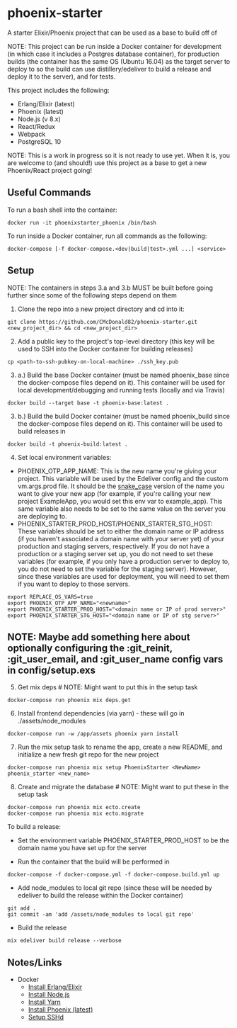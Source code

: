 # phoenix-starter
A starter Elixir/Phoenix project that can be used as a base to build off of

NOTE: This project can be run inside a Docker container for development (in which case it includes a Postgres database container), for production builds (the container has the same OS (Ubuntu 16.04) as the target server to deploy to so the build can use distillery/edeliver to build a release and deploy it to the server), and for tests.

This project includes the following:
* Erlang/Elixir (latest)
* Phoenix (latest)
* Node.js (v 8.x)
* React/Redux
* Webpack
* PostgreSQL 10

NOTE: This is a work in progress so it is not ready to use yet. When it is, you are welcome to (and should!) use this 
project as a base to get a new Phoenix/React project going!

## Useful Commands

To run a bash shell into the container:
```
docker run -it phoenixstarter_phoenix /bin/bash
```

To run inside a Docker container, run all commands as the following:

```
docker-compose [-f docker-compose.<dev|build|test>.yml ...] <service> 
```


## Setup

NOTE: The containers in steps 3.a and 3.b MUST be built before going further since some of the following steps depend on them


1. Clone the repo into a new project directory and cd into it:
```
git clone https://github.com/CMcDonald82/phoenix-starter.git <new_project_dir> && cd <new_project_dir>
```

2. Add a public key to the project's top-level directory (this key will be used to SSH into the Docker container for building releases)
```
cp <path-to-ssh-pubkey-on-local-machine> ./ssh_key.pub
```

3. a.) Build the base Docker container (must be named phoenix_base since the docker-compose files depend on it). This container will be used for local development/debugging and running tests (locally and via Travis)
```
docker build --target base -t phoenix-base:latest .
```

3. b.) Build the build Docker container (must be named phoenix_build since the docker-compose files depend on it). This container will be used to build releases in
```
docker build -t phoenix-build:latest .
```

4. Set local environment variables: 
  - PHOENIX_OTP_APP_NAME: This is the new name you're giving your project. This variable will be used by the Edeliver config and the custom vm.args.prod file. It should be the [snake_case](https://en.wikipedia.org/wiki/Snake_case) version of the name you want to give your new app (for example, if you're calling your new project ExampleApp, you would set this env var to example_app). This same variable also needs to be set to the same value on the server you are deploying to. 
  - PHOENIX_STARTER_PROD_HOST/PHOENIX_STARTER_STG_HOST: These variables should be set to either the domain name or IP address (if you haven't associated a domain name with your server yet) of your production and staging servers, respectively. If you do not have a production or a staging server set up, you do not need to set these variables (for example, if you only have a production server to deploy to, you do not need to set the variable for the staging server). However, since these variables are used for deployment, you will need to set them if you want to deploy to those servers.
```
export REPLACE_OS_VARS=true
export PHOENIX_OTP_APP_NAME="<newname>"
export PHOENIX_STARTER_PROD_HOST="<domain name or IP of prod server>"
export PHOENIX_STARTER_STG_HOST="<domain name or IP of stg server>"
```

## NOTE: Maybe add something here about optionally configuring the :git_reinit, :git_user_email, and :git_user_name config vars in config/setup.exs

5. Get mix deps # NOTE: Might want to put this in the setup task
```
docker-compose run phoenix mix deps.get
```

6. Install frontend dependencies (via yarn) - these will go in ./assets/node_modules
```
docker-compose run -w /app/assets phoenix yarn install
```

7. Run the mix setup task to rename the app, create a new README, and initialize a new fresh git repo for the new project
```
docker-compose run phoenix mix setup PhoenixStarter <NewName> phoenix_starter <new_name>
```

8. Create and migrate the database # NOTE: Might want to put these in the setup task
```
docker-compose run phoenix mix ecto.create
docker-compose run phoenix mix ecto.migrate
```


To build a release:
* Set the environment variable PHOENIX_STARTER_PROD_HOST to be the domain name you have set up for the server

* Run the container that the build will be performed in
```
docker-compose -f docker-compose.yml -f docker-compose.build.yml up
```

* Add node_modules to local git repo (since these will be needed by edeliver to build the release within the Docker container)
```
git add .
git commit -am 'add /assets/node_modules to local git repo'
```

* Build the release
```
mix edeliver build release --verbose
```


## Notes/Links

* Docker
  - [Install Erlang/Elixir](https://elixir-lang.org/install.html#unix-and-unix-like)
  - [Install Node.js](https://nodejs.org/en/download/package-manager/#debian-and-ubuntu-based-linux-distributions)
  - [Install Yarn](https://yarnpkg.com/lang/en/docs/install/#linux-tab)
  - [Install Phoenix (latest)](https://hexdocs.pm/phoenix/installation.html)
  - [Setup SSHd](https://docs.docker.com/engine/examples/running_ssh_service/)